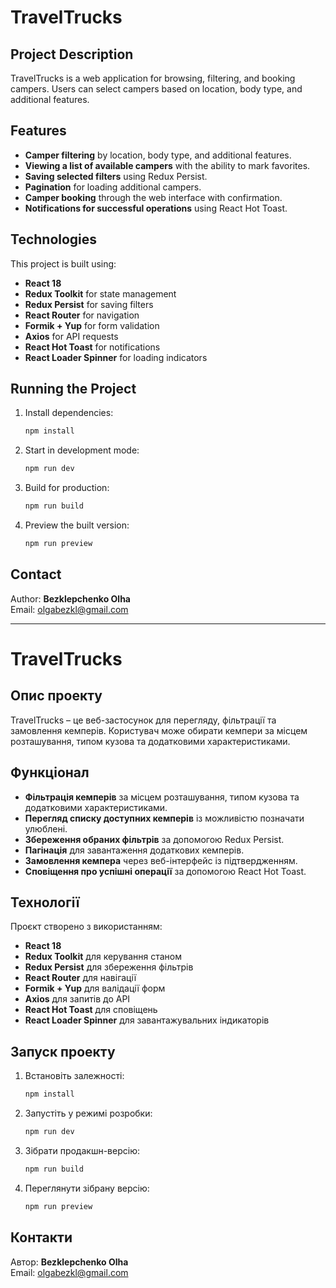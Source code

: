 # TravelTrucks

## Project Description

TravelTrucks is a web application for browsing, filtering, and booking campers. Users can select campers based on location, body type, and additional features.

## Features

- **Camper filtering** by location, body type, and additional features.
- **Viewing a list of available campers** with the ability to mark favorites.
- **Saving selected filters** using Redux Persist.
- **Pagination** for loading additional campers.
- **Camper booking** through the web interface with confirmation.
- **Notifications for successful operations** using React Hot Toast.

## Technologies

This project is built using:

- **React 18**
- **Redux Toolkit** for state management
- **Redux Persist** for saving filters
- **React Router** for navigation
- **Formik + Yup** for form validation
- **Axios** for API requests
- **React Hot Toast** for notifications
- **React Loader Spinner** for loading indicators

## Running the Project

1. Install dependencies:
   ```sh
   npm install
   ```
2. Start in development mode:
   ```sh
   npm run dev
   ```
3. Build for production:
   ```sh
   npm run build
   ```
4. Preview the built version:
   ```sh
   npm run preview
   ```

## Contact

Author: **Bezklepchenko Olha**\
Email: [olgabezkl@gmail.com](mailto:olgabezkl@gmail.com)

---

# TravelTrucks

## Опис проекту

TravelTrucks – це веб-застосунок для перегляду, фільтрації та замовлення кемперів. Користувач може обирати кемпери за місцем розташування, типом кузова та додатковими характеристиками.

## Функціонал

- **Фільтрація кемперів** за місцем розташування, типом кузова та додатковими характеристиками.
- **Перегляд списку доступних кемперів** із можливістю позначати улюблені.
- **Збереження обраних фільтрів** за допомогою Redux Persist.
- **Пагінація** для завантаження додаткових кемперів.
- **Замовлення кемпера** через веб-інтерфейс із підтвердженням.
- **Сповіщення про успішні операції** за допомогою React Hot Toast.

## Технології

Проєкт створено з використанням:

- **React 18**
- **Redux Toolkit** для керування станом
- **Redux Persist** для збереження фільтрів
- **React Router** для навігації
- **Formik + Yup** для валідації форм
- **Axios** для запитів до API
- **React Hot Toast** для сповіщень
- **React Loader Spinner** для завантажувальних індикаторів

## Запуск проекту

1. Встановіть залежності:
   ```sh
   npm install
   ```
2. Запустіть у режимі розробки:
   ```sh
   npm run dev
   ```
3. Зібрати продакшн-версію:
   ```sh
   npm run build
   ```
4. Переглянути зібрану версію:
   ```sh
   npm run preview
   ```

## Контакти

Автор: **Bezklepchenko Olha**\
Email: [olgabezkl@gmail.com](mailto:olgabezkl@gmail.com)
